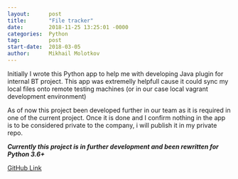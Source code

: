 ```yaml
---
layout:      post
title:       "File tracker"
date:        2018-11-25 13:25:01 -0000
categories:  Python
tag:         post
start-date:  2018-03-05
author:      Mikhail Molotkov
---
```


Initially I wrote this Python app to help me with developing Java plugin for internal BT project. 
This app was extremelly helpfull cause it could sync my local files onto remote testing machines (or in our case local vagrant development environment)

As of now this project been developed further in our team as it is required in one of the current project. Once it is done and I confirm nothing in the app is to be considered private to the company,
i will publish it in my private repo.


**_Currently this project is in further development and been rewritten for Python 3.6+_**


[GitHub Link][link-to]

[link-to]: https://github.com/MikhailMS/file-tracker
